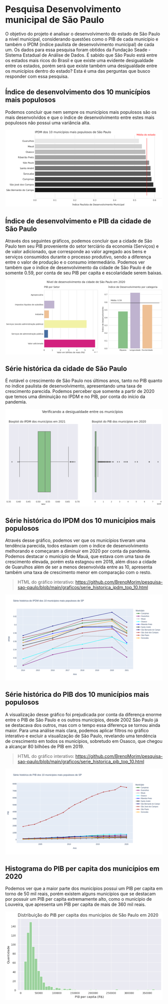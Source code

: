 # Pesquisa Desenvolvimento municipal de São Paulo

O objetivo do projeto é analisar o desenvolvimento do estado de São Paulo a nível municipal, considerando questões como o PIB de cada município e também o IPDM (indíce paulista de desenvolvimento municipal) de cada um. Os dados para essa pesquisa foram obtidos da Fundação Seade - Sistema Estadual de Análise de Dados. É sabido que São Paulo está entre os estados mais ricos do Brasil e que existe uma evidente desigualdade entre os estados, porém será que existe também uma desigualdade entre os municípios dentro do estado? Esta é uma das perguntas que busco responder com essa pesquisa.

## Índice de desenvolvimento dos 10 municípios mais populosos

Podemos concluir que nem sempre os municípios mais populosos são os mais desenvolvidos e que o índice de desenvolvimento entre estes mais populosos não possui uma variância alta.

![Gráfico de barras horizontais mostrando o índice de desenvolvimento dos 10 municípios mais populosos](https://github.com/BrenoMorim/pesquisa-sao-paulo/blob/main/graficos/ipdm_10_mais_populosos.png?raw=true)

## Índice de desenvolvimento e PIB da cidade de São Paulo

Através dos seguintes gráficos, podemos concluir que a cidade de São Paulo tem seu PIB proveniente do setor terciário da economia (Serviços) e de valor adicionado, que corresponde ao valor agregado aos bens e serviços consumidos durante o processo produtivo, sendo a diferença entre o valor de produção e o consumo intermediário. Podemos ver também que o índice de desenvolvimento da cidade de São Paulo é de somente 0.59, por conta de seu PIB per capita e escolaridade serem baixas.

![Dois gráficos, um mostrando o PIB de São Paulo por setor e o outro mostrando o índice de desenvolvimento por categoria](https://github.com/BrenoMorim/pesquisa-sao-paulo/blob/main/graficos/desenvolvimento_sp.png?raw=true)

## Série histórica da cidade de São Paulo

É notável o crescimento de São Paulo nos últimos anos, tanto no PIB quanto no índice paulista de desenvolvimento, apresentando uma taxa de crescimento parecida. Podemos perceber que somente a partir de 2020 que temos uma diminuição no IPDM e no PIB, por conta do início da pandemia.

![Dois gráficos, um mostrando o IPDM entre 2014 e 2021 e outro mostrando o PIB entre 2002 e 2020](https://github.com/BrenoMorim/pesquisa-sao-paulo/blob/main/graficos/serie_historica_sp.png?raw=true)

## Série histórica do IPDM dos 10 municípios mais populosos

Através desse gráfico, podemos ver que os municípios tiveram uma tendência parecida, todos estavam com o índice de desenvolvimento melhorando e começaram a diminuir em 2020 por conta da pandemia. Podemos destacar o município de Mauá, que estava com uma taxa de crescimento elevada, porém esta estagnou em 2018, além disso a cidade de Guarulhos além de ser a menos desenvolvida entre as 10, apresenta também uma taxa de crescimento menor em comparação com o resto.

> HTML do gráfico interativo: <https://github.com/BrenoMorim/pesquisa-sao-paulo/blob/main/graficos/serie_historica_ipdm_top_10.html>

![Gráfico mostrando a variação do IPDM dos 10 municípios mais populosos de São Paulo ao longo do tempo](https://github.com/BrenoMorim/pesquisa-sao-paulo/blob/main/graficos/serie_historica_ipdm_top_10.png?raw=true)

## Série histórica do PIB dos 10 municípios mais populosos

A visualização desse gráfico foi prejudicada por conta da diferença enorme entre o PIB de São Paulo e os outros municípios, desde 2002 São Paulo já se destacava dos outros, mas com o tempo essa diferença se tornou ainda maior. Para uma análise mais clara, podemos aplicar filtros no gráfico interativo e excluir a visualização de São Paulo, revelando uma tendência de crescimento em todos os municípios, sobretudo em Osasco, que chegou a alcançar 80 bilhões de PIB em 2019.

> HTML do gráfico interativo: <https://github.com/BrenoMorim/pesquisa-sao-paulo/blob/main/graficos/serie_historica_pib_top_10.html>

![Gráfico mostrando a variação do PIB dos 10 municípios mais populosos de São Paulo ao longo do tempo](https://github.com/BrenoMorim/pesquisa-sao-paulo/blob/main/graficos/serie_historica_pib_top_10.png?raw=true)

## Histograma do PIB per capita dos municípios em 2020

Podemos ver que a maior parte dos municípios possui um PIB per capita em torno de 50 mil reais, porém existem alguns municípios que se destacam por possuir um PIB per capita extremamente alto, como o município de Louveira, que apresenta um PIB per capita de mais de 360 mil reais.

![Histograma mostrando a distribuição de frequência do PIB per capita dos municípios](https://github.com/BrenoMorim/pesquisa-sao-paulo/blob/main/graficos/histograma_pib_per_capita.png?raw=true)

